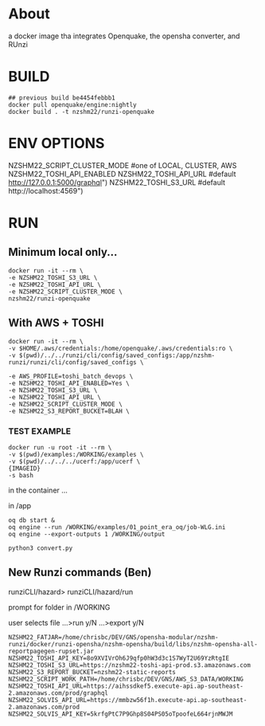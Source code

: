 
# About

a docker image tha integrates Openquake, the opensha converter, and RUnzi


# BUILD

```
## previous build be4454febbb1
docker pull openquake/engine:nightly
docker build . -t nzshm22/runzi-openquake
```

# ENV OPTIONS

NZSHM22_SCRIPT_CLUSTER_MODE #one of LOCAL, CLUSTER, AWS
NZSHM22_TOSHI_API_ENABLED
NZSHM22_TOSHI_API_URL 		#default http://127.0.0.1:5000/graphql")
NZSHM22_TOSHI_S3_URL 		#default http://localhost:4569")

# RUN

## Minimum local only...

```
docker run -it --rm \
-e NZSHM22_TOSHI_S3_URL \
-e NZSHM22_TOSHI_API_URL \
-e NZSHM22_SCRIPT_CLUSTER_MODE \
nzshm22/runzi-openquake
```

## With AWS + TOSHI


```
docker run -it --rm \
-v $HOME/.aws/credentials:/home/openquake/.aws/credentials:ro \
-v $(pwd)/../../runzi/cli/config/saved_configs:/app/nzshm-runzi/runzi/cli/config/saved_configs \

-e AWS_PROFILE=toshi_batch_devops \
-e NZSHM22_TOSHI_API_ENABLED=Yes \
-e NZSHM22_TOSHI_S3_URL \
-e NZSHM22_TOSHI_API_URL \
-e NZSHM22_SCRIPT_CLUSTER_MODE \
-e NZSHM22_S3_REPORT_BUCKET=BLAH \

```

### TEST EXAMPLE

```
docker run -u root -it --rm \
-v $(pwd)/examples:/WORKING/examples \
-v $(pwd)/../../../ucerf:/app/ucerf \
{IMAGEID}
-s bash
```

in the container ...

in /app

```
oq db start &
oq engine --run /WORKING/examples/01_point_era_oq/job-WLG.ini
oq engine --export-outputs 1 /WORKING/output
```

```
python3 convert.py
```

## New Runzi commands (Ben)

runziCLI/hazard>
runziCLI/hazard/run

prompt for folder in /WORKING

user selects file
...>run y/N
...>export y/N


```
NZSHM22_FATJAR=/home/chrisbc/DEV/GNS/opensha-modular/nzshm-runzi/docker/runzi-opensha/nzshm-opensha/build/libs/nzshm-opensha-all-reportpagegen-rupset.jar
NZSHM22_TOSHI_API_KEY=8o9XVIVrOh6J9qfp0hW3d3c1S7WyT2U69YzRtgIE
NZSHM22_TOSHI_S3_URL=https://nzshm22-toshi-api-prod.s3.amazonaws.com
NZSHM22_S3_REPORT_BUCKET=nzshm22-static-reports
NZSHM22_SCRIPT_WORK_PATH=/home/chrisbc/DEV/GNS/AWS_S3_DATA/WORKING
NZSHM22_TOSHI_API_URL=https://aihssdkef5.execute-api.ap-southeast-2.amazonaws.com/prod/graphql
NZSHM22_SOLVIS_API_URL=https://mmbzw56f1h.execute-api.ap-southeast-2.amazonaws.com/prod
NZSHM22_SOLVIS_API_KEY=5krfgPtC7P9Ghp8S04PS05oTpoofeL664rjnMWJM
```
